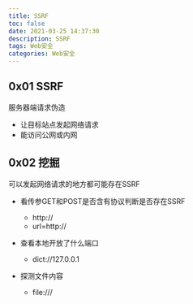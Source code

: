 ```yaml
---
title: SSRF
toc: false
date: 2021-03-25 14:37:30
description: SSRF
tags: Web安全
categories: Web安全
---
```


## 0x01 SSRF

服务器端请求伪造

* 让目标站点发起网络请求
* 能访问公网或内网

## 0x02 挖掘

可以发起网络请求的地方都可能存在SSRF

* 看传参GET和POST是否含有协议判断是否存在SSRF
  * http://
  * url=http://

* 查看本地开放了什么端口
  * dict://127.0.0.1
* 探测文件内容
  * file:///

